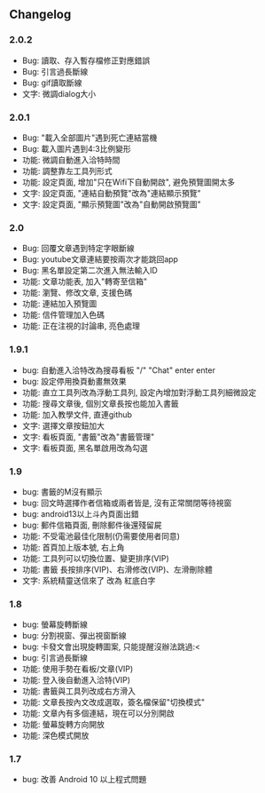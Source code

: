 ## Changelog
### 2.0.2
* Bug: 讀取、存入暫存檔修正對應錯誤
* Bug: 引言過長斷線
* Bug: gif讀取斷線
* 文字: 微調dialog大小

### 2.0.1
* Bug: "載入全部圖片"遇到死亡連結當機
* Bug: 載入圖片遇到4:3比例變形
* 功能: 微調自動進入洽特時間
* 功能: 調整靠左工具列形式
* 功能: 設定頁面, 增加"只在Wifi下自動開啟", 避免預覽圖開太多
* 文字: 設定頁面, "連結自動預覽"改為"連結顯示預覽"
* 文字: 設定頁面, "顯示預覽圖"改為"自動開啟預覽圖"

### 2.0
* Bug: 回覆文章遇到特定字眼斷線
* Bug: youtube文章連結要按兩次才能跳回app
* Bug: 黑名單設定第二次進入無法輸入ID
* 功能: 文章功能表, 加入"轉寄至信箱"
* 功能: 瀏覽、修改文章, 支援色碼
* 功能: 連結加入預覽圖
* 功能: 信件管理加入色碼
* 功能: 正在注視的討論串, 亮色處理

### 1.9.1
* bug: 自動進入洽特改為搜尋看板 "/" "Chat" enter enter
* bug: 設定停用換頁動畫無效果
* 功能: 直立工具列改為浮動工具列, 設定內增加對浮動工具列細微設定
* 功能: 搜尋文章後, 個別文章長按也能加入書籤
* 功能: 加入教學文件, 直連github
* 文字: 選擇文章按鈕加大
* 文字: 看板頁面, "書籤"改為"書籤管理"
* 文字: 看板頁面, 黑名單啟用改為勾選

### 1.9
* bug: 書籤的M沒有顯示
* bug: 回文時選擇作者信箱或兩者皆是, 沒有正常關閉等待視窗
* bug: android13以上斗內頁面出錯
* bug: 郵件信箱頁面, 刪除郵件後還殘留屍
* 功能: 不受電池最佳化限制(仍需要使用者同意)
* 功能: 首頁加上版本號, 右上角
* 功能: 工具列可以切換位置、變更排序(VIP)
* 功能: 書籤 長按排序(VIP)、右滑修改(VIP)、左滑刪除體  
* 文字: 系統精靈送信來了 改為 紅底白字

### 1.8
* bug: 螢幕旋轉斷線
* bug: 分割視窗、彈出視窗斷線
* bug: 卡發文會出現旋轉圖案, 只能提醒沒辦法跳過:<
* bug: 引言過長斷線
* 功能: 使用手勢在看板/文章(VIP)
* 功能: 登入後自動進入洽特(VIP)
* 功能: 書籤與工具列改成右方滑入
* 功能: 文章長按內文改成選取，簽名檔保留"切換模式"
* 功能: 文章內有多個連結，現在可以分別開啟
* 功能: 螢幕旋轉方向開放
* 功能: 深色模式開放

### 1.7
* bug: 改善 Android 10 以上程式問題
